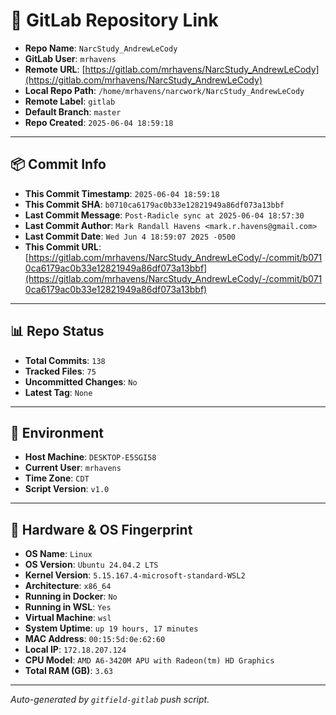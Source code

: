 # 🔗 GitLab Repository Link

- **Repo Name**: `NarcStudy_AndrewLeCody`
- **GitLab User**: `mrhavens`
- **Remote URL**: [https://gitlab.com/mrhavens/NarcStudy_AndrewLeCody](https://gitlab.com/mrhavens/NarcStudy_AndrewLeCody)
- **Local Repo Path**: `/home/mrhavens/narcwork/NarcStudy_AndrewLeCody`
- **Remote Label**: `gitlab`
- **Default Branch**: `master`
- **Repo Created**: `2025-06-04 18:59:18`

---

## 📦 Commit Info

- **This Commit Timestamp**: `2025-06-04 18:59:18`
- **This Commit SHA**: `b0710ca6179ac0b33e12821949a86df073a13bbf`
- **Last Commit Message**: `Post-Radicle sync at 2025-06-04 18:57:30`
- **Last Commit Author**: `Mark Randall Havens <mark.r.havens@gmail.com>`
- **Last Commit Date**: `Wed Jun 4 18:59:07 2025 -0500`
- **This Commit URL**: [https://gitlab.com/mrhavens/NarcStudy_AndrewLeCody/-/commit/b0710ca6179ac0b33e12821949a86df073a13bbf](https://gitlab.com/mrhavens/NarcStudy_AndrewLeCody/-/commit/b0710ca6179ac0b33e12821949a86df073a13bbf)

---

## 📊 Repo Status

- **Total Commits**: `138`
- **Tracked Files**: `75`
- **Uncommitted Changes**: `No`
- **Latest Tag**: `None`

---

## 🧽 Environment

- **Host Machine**: `DESKTOP-E5SGI58`
- **Current User**: `mrhavens`
- **Time Zone**: `CDT`
- **Script Version**: `v1.0`

---

## 🧬 Hardware & OS Fingerprint

- **OS Name**: `Linux`
- **OS Version**: `Ubuntu 24.04.2 LTS`
- **Kernel Version**: `5.15.167.4-microsoft-standard-WSL2`
- **Architecture**: `x86_64`
- **Running in Docker**: `No`
- **Running in WSL**: `Yes`
- **Virtual Machine**: `wsl`
- **System Uptime**: `up 19 hours, 17 minutes`
- **MAC Address**: `00:15:5d:0e:62:60`
- **Local IP**: `172.18.207.124`
- **CPU Model**: `AMD A6-3420M APU with Radeon(tm) HD Graphics`
- **Total RAM (GB)**: `3.63`

---

_Auto-generated by `gitfield-gitlab` push script._
